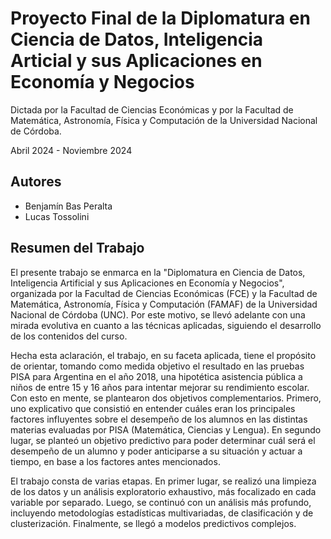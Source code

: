 # Proyecto Final de la Diplomatura en Ciencia de Datos, Inteligencia Articial y sus Aplicaciones en Economía y Negocios

Dictada por la Facultad de Ciencias Económicas y por la Facultad de Matemática,
Astronomía, Física y Computación de la Universidad Nacional de Córdoba.

Abril 2024 - Noviembre 2024

## Autores
- Benjamín Bas Peralta
- Lucas Tossolini

## Resumen del Trabajo
El presente trabajo se enmarca en la "Diplomatura en Ciencia de Datos, Inteligencia Artificial y sus Aplicaciones en Economía y Negocios", organizada por la Facultad de Ciencias Económicas (FCE) y la Facultad de Matemática, Astronomía, Física y Computación (FAMAF) de la Universidad Nacional de Córdoba (UNC). Por este motivo, se llevó adelante con una mirada evolutiva en cuanto a las técnicas aplicadas, siguiendo el desarrollo de los contenidos del curso.

Hecha esta aclaración, el trabajo, en su faceta aplicada, tiene el propósito de orientar, tomando como medida objetivo el resultado en las pruebas PISA para Argentina en el año 2018, una hipotética asistencia pública a niños de entre 15 y 16 años para intentar mejorar su rendimiento escolar. Con esto en mente, se plantearon dos objetivos complementarios. Primero, uno explicativo que consistió en entender cuáles eran los principales factores influyentes sobre el desempeño de los alumnos en las distintas materias evaluadas por PISA (Matemática, Ciencias y Lengua). En segundo lugar, se planteó un objetivo predictivo para poder determinar cuál será el desempeño de un alumno y poder anticiparse a su situación y actuar a tiempo, en base a los factores antes mencionados.

El trabajo consta de varias etapas. En primer lugar, se realizó una limpieza de los datos y un análisis exploratorio exhaustivo, más focalizado en cada variable por separado. Luego, se continuó con un análisis más profundo, incluyendo metodologías estadísticas multivariadas, de clasificación y de clusterización. Finalmente, se llegó a modelos predictivos complejos.
